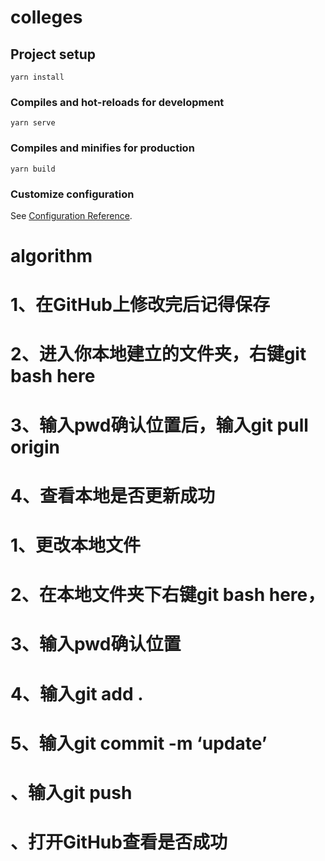 # colleges

## Project setup
```
yarn install
```

### Compiles and hot-reloads for development
```
yarn serve
```

### Compiles and minifies for production
```
yarn build
```

### Customize configuration
See [Configuration Reference](https://cli.vuejs.org/config/).

# algorithm

# 1、在GitHub上修改完后记得保存

# 2、进入你本地建立的文件夹，右键git bash here

# 3、输入pwd确认位置后，输入git pull origin

# 4、查看本地是否更新成功


# 1、更改本地文件

# 2、在本地文件夹下右键git bash here，

# 3、输入pwd确认位置

# 4、输入git add .

# 5、输入git commit -m ‘update’

# 、输入git push

# 、打开GitHub查看是否成功
